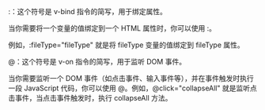 :：这个符号是 v-bind 指令的简写，用于绑定属性。

当你需要将一个变量的值绑定到一个 HTML 属性时，你可以使用 :。

例如，:fileType="fileType" 就是将 fileType 变量的值绑定到 fileType 属性。

@：这个符号是 v-on 指令的简写，用于监听 DOM 事件。

当你需要监听一个 DOM 事件（如点击事件、输入事件等），并在事件触发时执行一段 JavaScript 代码，你可以使用 @。例如，@click="collapseAll" 就是监听点击事件，当点击事件触发时，执行 collapseAll 方法。